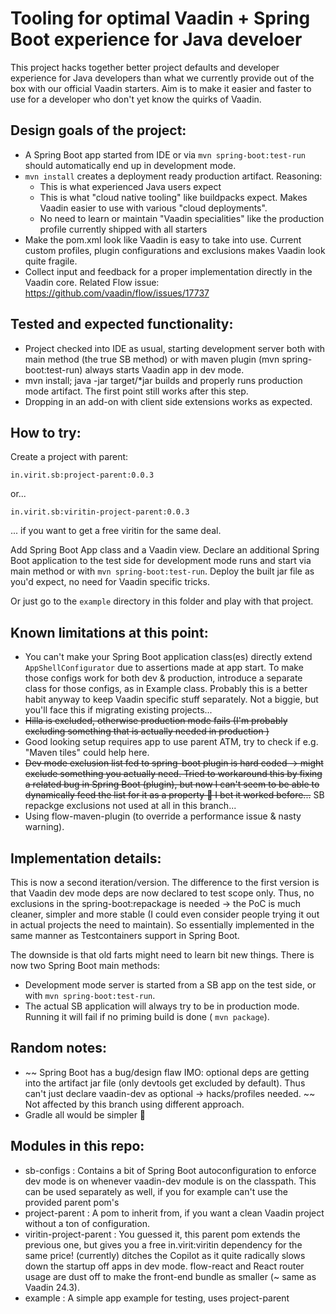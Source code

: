 # Tooling for optimal Vaadin + Spring Boot experience for Java develoer

This project hacks together better project defaults and developer experience for Java developers than what we currently provide out of the box with our official Vaadin starters. Aim is to make it easier and faster to use for a developer who don't yet know the quirks of Vaadin.

## Design goals of the project:

 * A Spring Boot app started from IDE or via `mvn spring-boot:test-run` should automatically end up in development mode.
 * `mvn install` creates a deployment ready production artifact. Reasoning:
   * This is what experienced Java users expect
   * This is what "cloud native tooling" like buildpacks expect. Makes Vaadin easier to use with various "cloud deployments".
   * No need to learn or maintain "Vaadin specialities" like the production profile currently shipped with all  starters
 * Make the pom.xml look like Vaadin is easy to take into use. Current custom profiles, plugin configurations and exclusions makes Vaadin look quite fragile.
 * Collect input and feedback for a proper implementation directly in the Vaadin core. Related Flow issue: https://github.com/vaadin/flow/issues/17737

## Tested and expected functionality:

* Project checked into IDE as usual, starting development server both with main method (the true SB method) or with maven plugin (mvn spring-boot:test-run) always starts Vaadin app in dev mode.
* mvn install; java -jar target/*jar builds and properly runs production mode artifact. The first point still works after this step.
* Dropping in an add-on with client side extensions works as expected.

## How to try:

Create a project with parent:

    in.virit.sb:project-parent:0.0.3

or...

    in.virit.sb:viritin-project-parent:0.0.3

... if you want to get a free viritin for the same deal.

Add Spring Boot App class and a Vaadin view.
Declare an additional Spring Boot application to the test side for development mode runs and start via main method or with `mvn spring-boot:test-run`. Deploy the built jar file as you'd expect, no need for Vaadin specific tricks.

Or just go to the `example` directory in this folder and play with that project.

## Known limitations at this point:

 * You can't make your Spring Boot application class(es) directly extend `AppShellConfigurator` due to assertions made at app start. To make those configs work for both dev & production, introduce a separate class for those configs, as in Example class. Probably this is a better habit anyway to keep Vaadin specific stuff separately. Not a biggie, but you'll face this if migrating existing projects...
 * ~~Hilla is excluded, otherwise production mode fails (I'm probably excluding something that is actually needed in production )~~
 * Good looking setup requires app to use parent ATM, try to check if e.g.  "Maven tiles" could help here.
 * ~~Dev mode exclusion list fed to spring-boot plugin is hard coded -> might exclude something you actually need. Tried to workaround this by fixing a related bug in Spring Boot (plugin), but now I can't seem to be able to dynamically feed the list for it as a property 😬 I bet it worked before...~~ SB repackge exclusions not used at all in this branch...
 * Using flow-maven-plugin (to override a performance issue & nasty warning).

## Implementation details:

 This is now a second iteration/version. The difference to the first version is that Vaadin dev mode deps are now declared to test scope only. Thus, no exclusions in the spring-boot:repackage is needed -> the PoC is much cleaner, simpler and more stable (I could even consider people trying it out in actual projects the need to maintain). So essentially implemented in the same manner as Testcontainers support in Spring Boot.

The downside is that old farts might need to learn bit new things. There is now two Spring Boot main methods:

 * Development mode server is started from a SB app on the test side, or with `mvn spring-boot:test-run`.
 * The actual SB application will always try to be in production mode. Running it will fail if no priming build is done ( `mvn package`).


## Random notes:

 * ~~ Spring Boot has a bug/design flaw IMO: optional deps are getting into the artifact jar file (only devtools get excluded by default). Thus can't just declare vaadin-dev as optional -> hacks/profiles needed. ~~ Not affected by this branch using different approach.
 * Gradle all would be simpler 🤪

## Modules in this repo:


 * sb-configs : Contains a bit of Spring Boot autoconfiguration to enforce dev mode is on whenever vaadin-dev module is on the classpath. This can be used separately as well, if you for example can't use the provided parent pom's
 * project-parent : A pom to inherit from, if you want a clean Vaadin project without a ton of configuration.
 * viritin-project-parent : You guessed it, this parent pom extends the previous one, but gives you a free in.virit:viritin dependency for the same price! (currently) ditches the Copilot as it quite radically slows down the startup off apps in dev mode. flow-react and React router usage are dust off to make the front-end bundle as smaller (~ same as Vaadin 24.3).
 * example : A simple app example for testing, uses project-parent